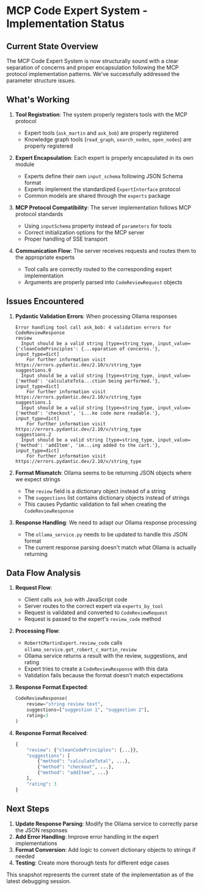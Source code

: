 # MCP Code Expert System - Implementation Status

## Current State Overview

The MCP Code Expert System is now structurally sound with a clear separation of concerns and proper encapsulation following the MCP protocol implementation patterns. We've successfully addressed the parameter structure issues.

## What's Working

1. **Tool Registration**: The system properly registers tools with the MCP protocol

   - Expert tools (`ask_martin` and `ask_bob`) are properly registered
   - Knowledge graph tools (`read_graph`, `search_nodes`, `open_nodes`) are properly registered

2. **Expert Encapsulation**: Each expert is properly encapsulated in its own module

   - Experts define their own `input_schema` following JSON Schema format
   - Experts implement the standardized `ExpertInterface` protocol
   - Common models are shared through the `experts` package

3. **MCP Protocol Compatibility**: The server implementation follows MCP protocol standards

   - Using `inputSchema` property instead of `parameters` for tools
   - Correct initialization options for the MCP server
   - Proper handling of SSE transport

4. **Communication Flow**: The server receives requests and routes them to the appropriate experts
   - Tool calls are correctly routed to the corresponding expert implementation
   - Arguments are properly parsed into `CodeReviewRequest` objects

## Issues Encountered

1. **Pydantic Validation Errors**: When processing Ollama responses

   ```
   Error handling tool call ask_bob: 4 validation errors for CodeReviewResponse
   review
     Input should be a valid string [type=string_type, input_value={'cleanCodePrinciples': {...eparation of concerns.'}, input_type=dict]
       For further information visit https://errors.pydantic.dev/2.10/v/string_type
   suggestions.0
     Input should be a valid string [type=string_type, input_value={'method': 'calculateTota...ction being performed.'}, input_type=dict]
       For further information visit https://errors.pydantic.dev/2.10/v/string_type
   suggestions.1
     Input should be a valid string [type=string_type, input_value={'method': 'checkout', 'i...ke code more readable.'}, input_type=dict]
       For further information visit https://errors.pydantic.dev/2.10/v/string_type
   suggestions.2
     Input should be a valid string [type=string_type, input_value={'method': 'addItem', 'im...ing added to the cart.'}, input_type=dict]
       For further information visit https://errors.pydantic.dev/2.10/v/string_type
   ```

2. **Format Mismatch**: Ollama seems to be returning JSON objects where we expect strings

   - The `review` field is a dictionary object instead of a string
   - The `suggestions` list contains dictionary objects instead of strings
   - This causes Pydantic validation to fail when creating the `CodeReviewResponse`

3. **Response Handling**: We need to adapt our Ollama response processing
   - The `ollama_service.py` needs to be updated to handle this JSON format
   - The current response parsing doesn't match what Ollama is actually returning

## Data Flow Analysis

1. **Request Flow**:

   - Client calls `ask_bob` with JavaScript code
   - Server routes to the correct expert via `experts_by_tool`
   - Request is validated and converted to `CodeReviewRequest`
   - Request is passed to the expert's `review_code` method

2. **Processing Flow**:

   - `RobertCMartinExpert.review_code` calls `ollama_service.get_robert_c_martin_review`
   - Ollama service returns a result with the review, suggestions, and rating
   - Expert tries to create a `CodeReviewResponse` with this data
   - Validation fails because the format doesn't match expectations

3. **Response Format Expected**:

   ```python
   CodeReviewResponse(
       review="string review text",
       suggestions=["suggestion 1", "suggestion 2"],
       rating=3
   )
   ```

4. **Response Format Received**:
   ```python
   {
       "review": {"cleanCodePrinciples": {...}},
       "suggestions": [
           {"method": "calculateTotal", ...},
           {"method": "checkout", ...},
           {"method": "addItem", ...}
       ],
       "rating": 3
   }
   ```

## Next Steps

1. **Update Response Parsing**: Modify the Ollama service to correctly parse the JSON responses
2. **Add Error Handling**: Improve error handling in the expert implementations
3. **Format Conversion**: Add logic to convert dictionary objects to strings if needed
4. **Testing**: Create more thorough tests for different edge cases

This snapshot represents the current state of the implementation as of the latest debugging session.
